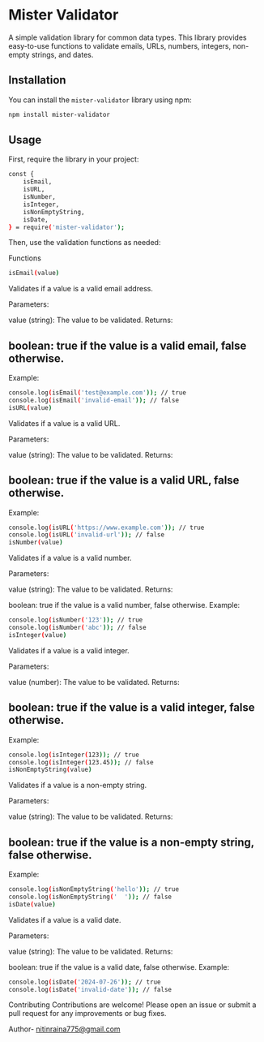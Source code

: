 # Mister Validator

A simple validation library for common data types. This library provides easy-to-use functions to validate emails, URLs, numbers, integers, non-empty strings, and dates.

## Installation

You can install the `mister-validator` library using npm:

```bash
npm install mister-validator

```
## Usage
First, require the library in your project:
```bash
const {
    isEmail,
    isURL,
    isNumber,
    isInteger,
    isNonEmptyString,
    isDate,
} = require('mister-validator');

```
Then, use the validation functions as needed:

Functions
```bash
isEmail(value)
```
Validates if a value is a valid email address.

Parameters:

value (string): The value to be validated.
Returns:

## boolean: true if the value is a valid email, false otherwise.
Example:

```bash
console.log(isEmail('test@example.com')); // true
console.log(isEmail('invalid-email')); // false
isURL(value)
```
Validates if a value is a valid URL.

Parameters:

value (string): The value to be validated.
Returns:

## boolean: true if the value is a valid URL, false otherwise.
Example:

```bash
console.log(isURL('https://www.example.com')); // true
console.log(isURL('invalid-url')); // false
isNumber(value)
```
Validates if a value is a valid number.

Parameters:

value (string): The value to be validated.
Returns:

boolean: true if the value is a valid number, false otherwise.
Example:

```bash
console.log(isNumber('123')); // true
console.log(isNumber('abc')); // false
isInteger(value)
```
Validates if a value is a valid integer.

Parameters:

value (number): The value to be validated.
Returns:

## boolean: true if the value is a valid integer, false otherwise.
Example:

```bash
console.log(isInteger(123)); // true
console.log(isInteger(123.45)); // false
isNonEmptyString(value)
```

Validates if a value is a non-empty string.

Parameters:

value (string): The value to be validated.
Returns:

## boolean: true if the value is a non-empty string, false otherwise.
Example:

```bash
console.log(isNonEmptyString('hello')); // true
console.log(isNonEmptyString('  ')); // false
isDate(value)
```
Validates if a value is a valid date.

Parameters:

value (string): The value to be validated.
Returns:

boolean: true if the value is a valid date, false otherwise.
Example:

```bash
console.log(isDate('2024-07-26')); // true
console.log(isDate('invalid-date')); // false
```
Contributing
Contributions are welcome! Please open an issue or submit a pull request for any improvements or bug fixes.


Author- nitinraina775@gmail.com

